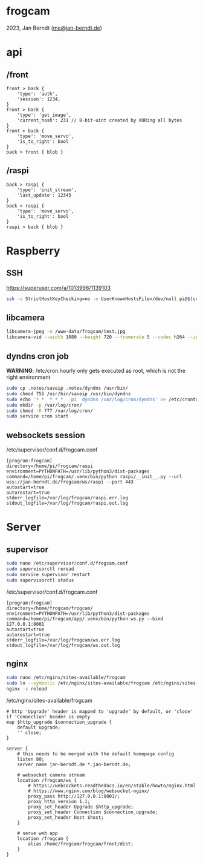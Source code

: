 # frogcam

2023, Jan Berndt (me@jan-berndt.de)

# api
## /front
```
front > back {
	'type': 'auth',
	'session': 1234,
}
front > back {
	'type': 'get_image',
	'current_hash': 231 // 8-bit-uint created by XORing all bytes
}
front > back {
	'type': 'move_servo',
	'is_to_right': bool
}
back > front { blob }
```
## /raspi
```
back > raspi {
	'type': 'init_stream',
	'last_update': 12345
}
back > raspi {
	'type': 'move_servo',
	'is_to_right': bool
}
raspi > back { blob }
```


# Raspberry

## SSH
https://superuser.com/a/1013998/1139103
```bash
ssh -o StrictHostKeyChecking=no -o UserKnownHostsFile=/dev/null pi@$(curl -s 'https://gist.githubusercontent.com/CheeseCrustery/a80945ec5a6d0dfa8e067b0f9849d71c/raw/ipv4.txt')
```

## libcamera
```bash
libcamera-jpeg -o /www-data/frogcam/test.jpg
libcamera-vid --width 1080 --height 720 --framerate 5 --codec h264 --inline --listen -o tcp://0.0.0.0:8000
```

## dyndns cron job
**WARNING**: /etc/cron.hourly only gets executed as root, which is not the right environment
```bash
sudo cp .notes/saveip .notes/dyndns /usr/bin/
sudo chmod 755 /usr/bin/saveip /usr/bin/dyndns
sudo echo '* *	* * *	pi	dyndns /var/log/cron/dyndns' >> /etc/crontab
sudo mkdir -p /var/log/cron/
sudo chmod -R 777 /var/log/cron/
sudo service cron start
```

## websockets session
/etc/supervisor/conf.d/frogcam.conf
```
[program:frogcam]
directory=/home/pi/frogcam/raspi
environment=PYTHONPATH=/usr/lib/python3/dist-packages
command=/home/pi/frogcam/.venv/bin/python raspi/__init__.py --url wss://jan-berndt.de/frogcam/ws/raspi --port 443
autostart=true
autorestart=true
stderr_logfile=/var/log/frogcam/raspi.err.log
stdout_logfile=/var/log/frogcam/raspi.out.log
```


# Server

## supervisor
```bash
sudo nano /etc/supervisor/conf.d/frogcam.conf
sudo supervisorctl reread
sudo service supervisor restart
sudo supervisorctl status
```

/etc/supervisor/conf.d/frogcam.conf
```
[program:frogcam]
directory=/home/frogcam/frogcam/
environment=PYTHONPATH=/usr/lib/python3/dist-packages
command=/home/pi/frogcam/app/.venv/bin/python ws.py --bind 127.0.0.1:8001
autostart=true
autorestart=true
stderr_logfile=/var/log/frogcam/ws.err.log
stdout_logfile=/var/log/frogcam/ws.out.log
```

## nginx
```bash
sudo nano /etc/nginx/sites-available/frogcam
sudo ln --symbolic /etc/nginx/sites-available/frogcam /etc/nginx/sites-enabled/
nginx -s reload
```

/etc/nginx/sites-available/frogcam
```
# http 'Upgrade' header is mapped to 'upgrade' by default, or 'close' if 'Connection' header is empty
map $http_upgrade $connection_upgrade {
	default upgrade;
	'' close;
}

server {
    # this needs to be merged with the default homepage config
	listen 80;
	server_name jan-berndt.de *.jan-berndt.de;

	# websocket camera stream
	location /frogcam/ws {
		# https://websockets.readthedocs.io/en/stable/howto/nginx.html
		# https://www.nginx.com/blog/websocket-nginx/
		proxy_pass http://127.0.0.1:8001/;
		proxy_http_version 1.1;
		proxy_set_header Upgrade $http_upgrade;
		proxy_set_header Connection $connection_upgrade;
		proxy_set_header Host $host;
	}

	# serve web app
	location /frogcam {
		alias /home/frogcam/frogcam/front/dist;
	}
}

```
